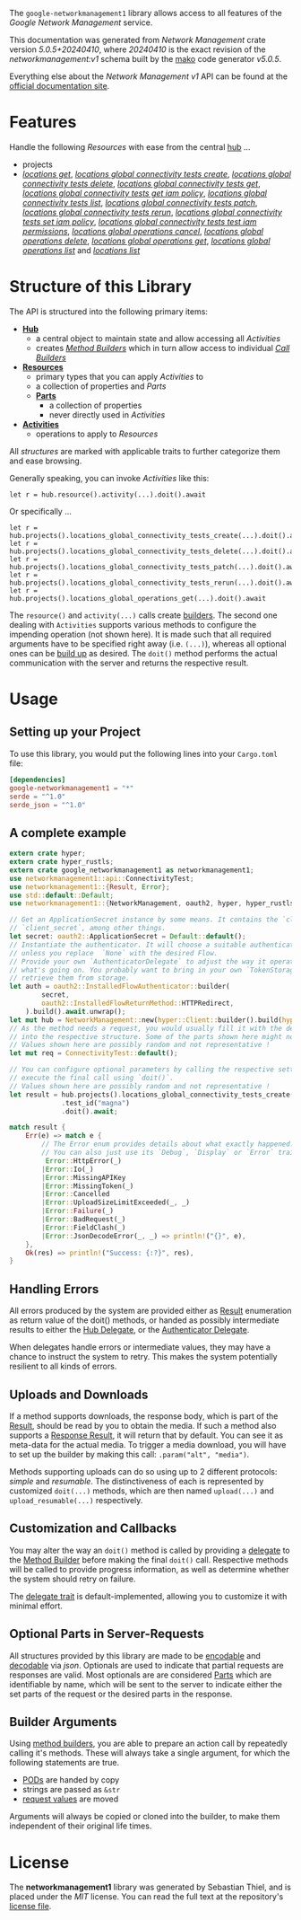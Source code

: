 <!---
DO NOT EDIT !
This file was generated automatically from 'src/generator/templates/api/README.md.mako'
DO NOT EDIT !
-->
The `google-networkmanagement1` library allows access to all features of the *Google Network Management* service.

This documentation was generated from *Network Management* crate version *5.0.5+20240410*, where *20240410* is the exact revision of the *networkmanagement:v1* schema built by the [mako](http://www.makotemplates.org/) code generator *v5.0.5*.

Everything else about the *Network Management* *v1* API can be found at the
[official documentation site](https://cloud.google.com/).
# Features

Handle the following *Resources* with ease from the central [hub](https://docs.rs/google-networkmanagement1/5.0.5+20240410/google_networkmanagement1/NetworkManagement) ... 

* projects
 * [*locations get*](https://docs.rs/google-networkmanagement1/5.0.5+20240410/google_networkmanagement1/api::ProjectLocationGetCall), [*locations global connectivity tests create*](https://docs.rs/google-networkmanagement1/5.0.5+20240410/google_networkmanagement1/api::ProjectLocationGlobalConnectivityTestCreateCall), [*locations global connectivity tests delete*](https://docs.rs/google-networkmanagement1/5.0.5+20240410/google_networkmanagement1/api::ProjectLocationGlobalConnectivityTestDeleteCall), [*locations global connectivity tests get*](https://docs.rs/google-networkmanagement1/5.0.5+20240410/google_networkmanagement1/api::ProjectLocationGlobalConnectivityTestGetCall), [*locations global connectivity tests get iam policy*](https://docs.rs/google-networkmanagement1/5.0.5+20240410/google_networkmanagement1/api::ProjectLocationGlobalConnectivityTestGetIamPolicyCall), [*locations global connectivity tests list*](https://docs.rs/google-networkmanagement1/5.0.5+20240410/google_networkmanagement1/api::ProjectLocationGlobalConnectivityTestListCall), [*locations global connectivity tests patch*](https://docs.rs/google-networkmanagement1/5.0.5+20240410/google_networkmanagement1/api::ProjectLocationGlobalConnectivityTestPatchCall), [*locations global connectivity tests rerun*](https://docs.rs/google-networkmanagement1/5.0.5+20240410/google_networkmanagement1/api::ProjectLocationGlobalConnectivityTestRerunCall), [*locations global connectivity tests set iam policy*](https://docs.rs/google-networkmanagement1/5.0.5+20240410/google_networkmanagement1/api::ProjectLocationGlobalConnectivityTestSetIamPolicyCall), [*locations global connectivity tests test iam permissions*](https://docs.rs/google-networkmanagement1/5.0.5+20240410/google_networkmanagement1/api::ProjectLocationGlobalConnectivityTestTestIamPermissionCall), [*locations global operations cancel*](https://docs.rs/google-networkmanagement1/5.0.5+20240410/google_networkmanagement1/api::ProjectLocationGlobalOperationCancelCall), [*locations global operations delete*](https://docs.rs/google-networkmanagement1/5.0.5+20240410/google_networkmanagement1/api::ProjectLocationGlobalOperationDeleteCall), [*locations global operations get*](https://docs.rs/google-networkmanagement1/5.0.5+20240410/google_networkmanagement1/api::ProjectLocationGlobalOperationGetCall), [*locations global operations list*](https://docs.rs/google-networkmanagement1/5.0.5+20240410/google_networkmanagement1/api::ProjectLocationGlobalOperationListCall) and [*locations list*](https://docs.rs/google-networkmanagement1/5.0.5+20240410/google_networkmanagement1/api::ProjectLocationListCall)




# Structure of this Library

The API is structured into the following primary items:

* **[Hub](https://docs.rs/google-networkmanagement1/5.0.5+20240410/google_networkmanagement1/NetworkManagement)**
    * a central object to maintain state and allow accessing all *Activities*
    * creates [*Method Builders*](https://docs.rs/google-networkmanagement1/5.0.5+20240410/google_networkmanagement1/client::MethodsBuilder) which in turn
      allow access to individual [*Call Builders*](https://docs.rs/google-networkmanagement1/5.0.5+20240410/google_networkmanagement1/client::CallBuilder)
* **[Resources](https://docs.rs/google-networkmanagement1/5.0.5+20240410/google_networkmanagement1/client::Resource)**
    * primary types that you can apply *Activities* to
    * a collection of properties and *Parts*
    * **[Parts](https://docs.rs/google-networkmanagement1/5.0.5+20240410/google_networkmanagement1/client::Part)**
        * a collection of properties
        * never directly used in *Activities*
* **[Activities](https://docs.rs/google-networkmanagement1/5.0.5+20240410/google_networkmanagement1/client::CallBuilder)**
    * operations to apply to *Resources*

All *structures* are marked with applicable traits to further categorize them and ease browsing.

Generally speaking, you can invoke *Activities* like this:

```Rust,ignore
let r = hub.resource().activity(...).doit().await
```

Or specifically ...

```ignore
let r = hub.projects().locations_global_connectivity_tests_create(...).doit().await
let r = hub.projects().locations_global_connectivity_tests_delete(...).doit().await
let r = hub.projects().locations_global_connectivity_tests_patch(...).doit().await
let r = hub.projects().locations_global_connectivity_tests_rerun(...).doit().await
let r = hub.projects().locations_global_operations_get(...).doit().await
```

The `resource()` and `activity(...)` calls create [builders][builder-pattern]. The second one dealing with `Activities` 
supports various methods to configure the impending operation (not shown here). It is made such that all required arguments have to be 
specified right away (i.e. `(...)`), whereas all optional ones can be [build up][builder-pattern] as desired.
The `doit()` method performs the actual communication with the server and returns the respective result.

# Usage

## Setting up your Project

To use this library, you would put the following lines into your `Cargo.toml` file:

```toml
[dependencies]
google-networkmanagement1 = "*"
serde = "^1.0"
serde_json = "^1.0"
```

## A complete example

```Rust
extern crate hyper;
extern crate hyper_rustls;
extern crate google_networkmanagement1 as networkmanagement1;
use networkmanagement1::api::ConnectivityTest;
use networkmanagement1::{Result, Error};
use std::default::Default;
use networkmanagement1::{NetworkManagement, oauth2, hyper, hyper_rustls, chrono, FieldMask};

// Get an ApplicationSecret instance by some means. It contains the `client_id` and 
// `client_secret`, among other things.
let secret: oauth2::ApplicationSecret = Default::default();
// Instantiate the authenticator. It will choose a suitable authentication flow for you, 
// unless you replace  `None` with the desired Flow.
// Provide your own `AuthenticatorDelegate` to adjust the way it operates and get feedback about 
// what's going on. You probably want to bring in your own `TokenStorage` to persist tokens and
// retrieve them from storage.
let auth = oauth2::InstalledFlowAuthenticator::builder(
        secret,
        oauth2::InstalledFlowReturnMethod::HTTPRedirect,
    ).build().await.unwrap();
let mut hub = NetworkManagement::new(hyper::Client::builder().build(hyper_rustls::HttpsConnectorBuilder::new().with_native_roots().unwrap().https_or_http().enable_http1().build()), auth);
// As the method needs a request, you would usually fill it with the desired information
// into the respective structure. Some of the parts shown here might not be applicable !
// Values shown here are possibly random and not representative !
let mut req = ConnectivityTest::default();

// You can configure optional parameters by calling the respective setters at will, and
// execute the final call using `doit()`.
// Values shown here are possibly random and not representative !
let result = hub.projects().locations_global_connectivity_tests_create(req, "parent")
             .test_id("magna")
             .doit().await;

match result {
    Err(e) => match e {
        // The Error enum provides details about what exactly happened.
        // You can also just use its `Debug`, `Display` or `Error` traits
         Error::HttpError(_)
        |Error::Io(_)
        |Error::MissingAPIKey
        |Error::MissingToken(_)
        |Error::Cancelled
        |Error::UploadSizeLimitExceeded(_, _)
        |Error::Failure(_)
        |Error::BadRequest(_)
        |Error::FieldClash(_)
        |Error::JsonDecodeError(_, _) => println!("{}", e),
    },
    Ok(res) => println!("Success: {:?}", res),
}

```
## Handling Errors

All errors produced by the system are provided either as [Result](https://docs.rs/google-networkmanagement1/5.0.5+20240410/google_networkmanagement1/client::Result) enumeration as return value of
the doit() methods, or handed as possibly intermediate results to either the 
[Hub Delegate](https://docs.rs/google-networkmanagement1/5.0.5+20240410/google_networkmanagement1/client::Delegate), or the [Authenticator Delegate](https://docs.rs/yup-oauth2/*/yup_oauth2/trait.AuthenticatorDelegate.html).

When delegates handle errors or intermediate values, they may have a chance to instruct the system to retry. This 
makes the system potentially resilient to all kinds of errors.

## Uploads and Downloads
If a method supports downloads, the response body, which is part of the [Result](https://docs.rs/google-networkmanagement1/5.0.5+20240410/google_networkmanagement1/client::Result), should be
read by you to obtain the media.
If such a method also supports a [Response Result](https://docs.rs/google-networkmanagement1/5.0.5+20240410/google_networkmanagement1/client::ResponseResult), it will return that by default.
You can see it as meta-data for the actual media. To trigger a media download, you will have to set up the builder by making
this call: `.param("alt", "media")`.

Methods supporting uploads can do so using up to 2 different protocols: 
*simple* and *resumable*. The distinctiveness of each is represented by customized 
`doit(...)` methods, which are then named `upload(...)` and `upload_resumable(...)` respectively.

## Customization and Callbacks

You may alter the way an `doit()` method is called by providing a [delegate](https://docs.rs/google-networkmanagement1/5.0.5+20240410/google_networkmanagement1/client::Delegate) to the 
[Method Builder](https://docs.rs/google-networkmanagement1/5.0.5+20240410/google_networkmanagement1/client::CallBuilder) before making the final `doit()` call. 
Respective methods will be called to provide progress information, as well as determine whether the system should 
retry on failure.

The [delegate trait](https://docs.rs/google-networkmanagement1/5.0.5+20240410/google_networkmanagement1/client::Delegate) is default-implemented, allowing you to customize it with minimal effort.

## Optional Parts in Server-Requests

All structures provided by this library are made to be [encodable](https://docs.rs/google-networkmanagement1/5.0.5+20240410/google_networkmanagement1/client::RequestValue) and 
[decodable](https://docs.rs/google-networkmanagement1/5.0.5+20240410/google_networkmanagement1/client::ResponseResult) via *json*. Optionals are used to indicate that partial requests are responses 
are valid.
Most optionals are are considered [Parts](https://docs.rs/google-networkmanagement1/5.0.5+20240410/google_networkmanagement1/client::Part) which are identifiable by name, which will be sent to 
the server to indicate either the set parts of the request or the desired parts in the response.

## Builder Arguments

Using [method builders](https://docs.rs/google-networkmanagement1/5.0.5+20240410/google_networkmanagement1/client::CallBuilder), you are able to prepare an action call by repeatedly calling it's methods.
These will always take a single argument, for which the following statements are true.

* [PODs][wiki-pod] are handed by copy
* strings are passed as `&str`
* [request values](https://docs.rs/google-networkmanagement1/5.0.5+20240410/google_networkmanagement1/client::RequestValue) are moved

Arguments will always be copied or cloned into the builder, to make them independent of their original life times.

[wiki-pod]: http://en.wikipedia.org/wiki/Plain_old_data_structure
[builder-pattern]: http://en.wikipedia.org/wiki/Builder_pattern
[google-go-api]: https://github.com/google/google-api-go-client

# License
The **networkmanagement1** library was generated by Sebastian Thiel, and is placed 
under the *MIT* license.
You can read the full text at the repository's [license file][repo-license].

[repo-license]: https://github.com/Byron/google-apis-rsblob/main/LICENSE.md

